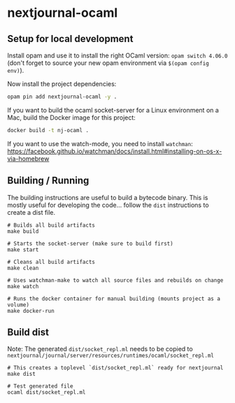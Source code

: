 # nextjournal-ocaml

## Setup for local development

Install opam and use it to install the right OCaml version: `opam
switch 4.06.0` (don't forget to source your new opam environment via
`$(opam config env)`).

Now install the project dependencies:

```bash
opam pin add nextjournal-ocaml -y .
```

If you want to build the ocaml socket-server for a Linux environment on a Mac,
build the Docker image for this project:

```bash
docker build -t nj-ocaml .
```

If you want to use the watch-mode, you need to install `watchman`:
https://facebook.github.io/watchman/docs/install.html#installing-on-os-x-via-homebrew


## Building / Running

The building instructions are useful to build a bytecode binary.  This is
mostly useful for developing the code... follow the `dist` instructions to
create a dist file.

```
# Builds all build artifacts
make build

# Starts the socket-server (make sure to build first)
make start

# Cleans all build artifacts
make clean

# Uses watchman-make to watch all source files and rebuilds on change
make watch

# Runs the docker container for manual building (mounts project as a volume)
make docker-run
```
## Build dist

Note: The generated `dist/socket_repl.ml` needs to be copied to
`nextjournal/journal/server/resources/runtimes/ocaml/socket_repl.ml`

```
# This creates a toplevel `dist/socket_repl.ml` ready for nextjournal
make dist

# Test generated file
ocaml dist/socket_repl.ml
```
